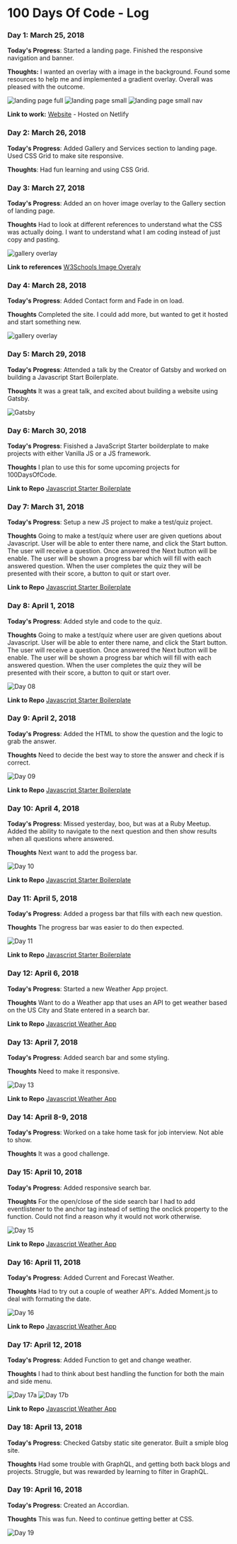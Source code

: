 # 100 Days Of Code - Log

### Day 1: March 25, 2018

**Today's Progress**: Started a landing page. Finished the responsive navigation and banner.

**Thoughts:** I wanted an overlay with a image in the background. Found some resources to help me and implemented a gradient overlay. Overall was pleased with the outcome.

<img src="https://github.com/jamgar/100-days-of-code/blob/master/images/landing_full.png" alt="landing page full" />
<img src="https://github.com/jamgar/100-days-of-code/blob/master/images/landing_small.png" alt="landing page small" />
<img src="https://github.com/jamgar/100-days-of-code/blob/master/images/landing_small_nav.png" alt="landing page small nav" />

**Link to work:** [Website](https://youthful-kirch-0795f1.netlify.com/) - Hosted on Netlify

### Day 2: March 26, 2018

**Today's Progress**: Added Gallery and Services section to landing page. Used CSS Grid to make site responsive.

**Thoughts**: Had fun learning and using CSS Grid.


### Day 3: March 27, 2018

**Today's Progress**: Added an on hover image overlay to the Gallery section of landing page.

**Thoughts** Had to look at different references to understand what the CSS was actually doing. I want to understand what I am coding instead of just copy and pasting.

<img src="https://github.com/jamgar/100-days-of-code/blob/master/images/gallery_overlay.png" alt="gallery overlay" />

**Link to references**
[W3Schools Image Overaly](https://www.w3schools.com/howto/howto_css_image_overlay.asp)


### Day 4: March 28, 2018

**Today's Progress**: Added Contact form and Fade in on load.

**Thoughts** Completed the site. I could add more, but wanted to get it hosted and start something new.

<img src="https://github.com/jamgar/100-days-of-code/blob/master/images/contact_form.png" alt="gallery overlay" />


### Day 5: March 29, 2018

**Today's Progress**: Attended a talk by the Creator of Gatsby and worked on building a Javascript Start Boilerplate.

**Thoughts** It was a great talk, and excited about building a website using Gatsby.

<img src="https://github.com/jamgar/100-days-of-code/blob/master/images/match_meetup_gatsby.jpeg" alt="Gatsby" />


### Day 6: March 30, 2018

**Today's Progress**: Fisished a JavaScript Starter boilderplate to make projects with either Vanilla JS or a JS framework.

**Thoughts** I plan to use this for some upcoming projects for 100DaysOfCode.

**Link to Repo**
[Javascript Starter Boilerplate](https://github.com/jamgar/javascript-starter)


### Day 7: March 31, 2018

**Today's Progress**: Setup a new JS project to make a test/quiz project.

**Thoughts** Going to make a test/quiz where user are given quetions about Javascript. User will be able to enter there name, and click the Start button. The user will receive a question. Once answered the Next button will be enable. The user will be shown a progress bar which will fill with each answered question. When the user completes the quiz they will be presented with their score, a button to quit or start over.

**Link to Repo**
[Javascript Starter Boilerplate](https://github.com/jamgar/javascript-tester)


### Day 8: April 1, 2018

**Today's Progress**: Added style and code to the quiz.

**Thoughts** Going to make a test/quiz where user are given quetions about Javascript. User will be able to enter there name, and click the Start button. The user will receive a question. Once answered the Next button will be enable. The user will be shown a progress bar which will fill with each answered question. When the user completes the quiz they will be presented with their score, a button to quit or start over.

<img src="https://github.com/jamgar/100-days-of-code/blob/master/images/day08.png" alt="Day 08" />

**Link to Repo**
[Javascript Starter Boilerplate](https://github.com/jamgar/javascript-tester)


### Day 9: April 2, 2018

**Today's Progress**: Added the HTML to show the question and the logic to grab the answer.

**Thoughts** Need to decide the best way to store the answer and check if is correct.

<img src="https://github.com/jamgar/100-days-of-code/blob/master/images/day09.png" alt="Day 09" />

**Link to Repo**
[Javascript Starter Boilerplate](https://github.com/jamgar/javascript-tester)

### Day 10: April 4, 2018

**Today's Progress**: Missed yesterday, boo, but was at a Ruby Meetup. Added the ability to navigate to the next question and then show results when all questions where answered.

**Thoughts** Next want to add the progess bar.

<img src="https://github.com/jamgar/100-days-of-code/blob/master/images/day10.gif" alt="Day 10" />

**Link to Repo**
[Javascript Starter Boilerplate](https://github.com/jamgar/javascript-tester)


### Day 11: April 5, 2018

**Today's Progress**: Added a progess bar that fills with each new question.

**Thoughts** The progress bar was easier to do then expected.

<img src="https://github.com/jamgar/100-days-of-code/blob/master/images/day11.gif" alt="Day 11" />

**Link to Repo**
[Javascript Starter Boilerplate](https://github.com/jamgar/javascript-tester)


### Day 12: April 6, 2018

**Today's Progress**: Started a new Weather App project.

**Thoughts** Want to do a Weather app that uses an API to get weather based on the US City and State entered in a search bar.

**Link to Repo**
[Javascript Weather App](https://github.com/jamgar/js-weather)


### Day 13: April 7, 2018

**Today's Progress**: Added search bar and some styling.

**Thoughts** Need to make it responsive.

<img src="https://github.com/jamgar/100-days-of-code/blob/master/images/day13.png" alt="Day 13" />

**Link to Repo**
[Javascript Weather App](https://github.com/jamgar/js-weather)


### Day 14: April 8-9, 2018

**Today's Progress**: Worked on a take home task for job interview. Not able to show.

**Thoughts** It was a good challenge.


### Day 15: April 10, 2018

**Today's Progress**: Added responsive search bar.

**Thoughts** For the open/close of the side search bar I had to add eventlistener to the anchor tag instead of setting the onclick property to the function. Could not find a reason why it would not work otherwise.

<img style="max-width:500px;" src="https://github.com/jamgar/100-days-of-code/blob/master/images/day15.png" alt="Day 15" />

**Link to Repo**
[Javascript Weather App](https://github.com/jamgar/js-weather)


### Day 16: April 11, 2018

**Today's Progress**: Added Current and Forecast Weather.

**Thoughts** Had to try out a couple of weather API's. Added Moment.js to deal with formating the date.

<img style="max-width:500px;" src="https://github.com/jamgar/100-days-of-code/blob/master/images/day16.png" alt="Day 16" />

**Link to Repo**
[Javascript Weather App](https://github.com/jamgar/js-weather)


### Day 17: April 12, 2018

**Today's Progress**: Added Function to get and change weather.

**Thoughts** I had to think about best handling the function for both the main and side menu.

<img style="max-width:500px;" src="https://github.com/jamgar/100-days-of-code/blob/master/images/day17a.gif" alt="Day 17a" />
<img style="max-width:500px;" src="https://github.com/jamgar/100-days-of-code/blob/master/images/day17b.gif" alt="Day 17b" />

**Link to Repo**
[Javascript Weather App](https://github.com/jamgar/js-weather)

### Day 18: April 13, 2018

**Today's Progress**: Checked Gatsby static site generator. Built a smiple blog site.

**Thoughts** Had some trouble with GraphQL, and getting both back blogs and projects. Struggle, but was rewarded by learning to filter in GraphQL.

### Day 19: April 16, 2018

**Today's Progress**: Created an Accordian.

**Thoughts** This was fun. Need to continue getting better at CSS.

<img style="max-width:500px;" src="https://github.com/jamgar/100-days-of-code/blob/master/images/day19.gif" alt="Day 19" />
